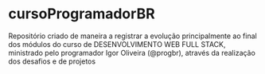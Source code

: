 # cursoProgramadorBR

Repositório criado de maneira a registrar a evolução principalmente ao final dos módulos do curso de DESENVOLVIMENTO WEB FULL STACK, ministrado pelo programador Igor Oliveira (@progbr), através da realização dos desafios e de projetos
